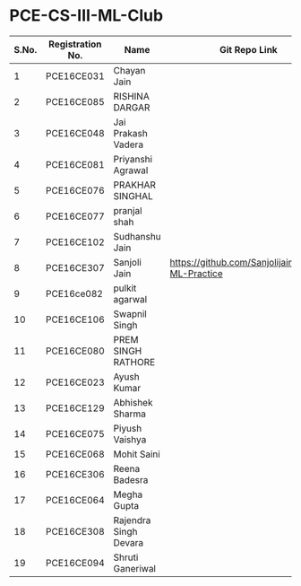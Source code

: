 # PCE-CS-III-ML-Club
| S.No. | Registration No. | Name | Git Repo Link |
|-------|------------------|------|---------------|
| 1 | PCE16CE031 | Chayan Jain ||
| 2 | PCE16CE085 | RISHINA DARGAR ||
| 3 | PCE16CE048 | Jai Prakash Vadera ||
| 4 | PCE16CE081 | Priyanshi Agrawal ||
| 5 | PCE16CE076 | PRAKHAR SINGHAL ||
| 6 | PCE16CE077 | pranjal shah ||
| 7 | PCE16CE102 | Sudhanshu Jain ||
| 8 | PCE16CE307 | Sanjoli Jain | https://github.com/Sanjolijain04/My-ML-Practice |
| 9 | PCE16ce082 | pulkit agarwal ||
| 10 | PCE16CE106 | Swapnil Singh ||
| 11 | PCE16CE080 | PREM SINGH RATHORE ||
| 12 | PCE16CE023 | Ayush Kumar ||
| 13 | PCE16CE129 | Abhishek Sharma ||
| 14 | PCE16CE075 | Piyush Vaishya ||
| 15 | PCE16CE068 | Mohit Saini ||
| 16 | PCE16CE306 |Reena Badesra||
| 17 | PCE16CE064 | Megha Gupta ||
| 18 | PCE16CE308 | Rajendra Singh Devara ||
| 19 | PCE16CE094 | Shruti Ganeriwal ||
